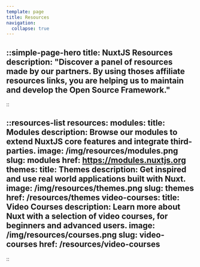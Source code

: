 ```yaml
---
template: page
title: Resources
navigation:
  collapse: true
---
```


::simple-page-hero
title: NuxtJS Resources
description: "Discover a panel of resources made by our partners. By using thoses affiliate resources links, you are helping us to maintain and develop the Open Source Framework."
---
::

::resources-list
resources:
  modules:
    title: Modules
    description: Browse our modules to extend NuxtJS core features and integrate third-parties.
    image: /img/resources/modules.png
    slug: modules
    href: https://modules.nuxtjs.org
  themes:
    title: Themes
    description: Get inspired and use real world applications built with Nuxt.
    image: /img/resources/themes.png
    slug: themes
    href: /resources/themes
  video-courses:
    title: Video Courses
    description: Learn more about Nuxt with a selection of video courses, for beginners and advanced users.
    image: /img/resources/courses.png
    slug: video-courses
    href: /resources/video-courses
---
::
